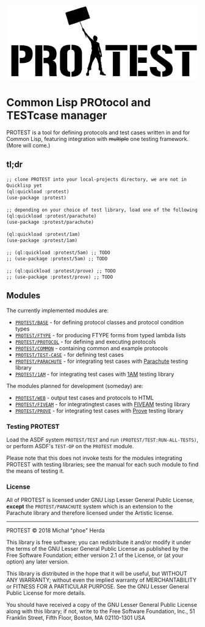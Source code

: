 <p align="center">
  <img src="doc/logo.png">
</p>

# Common Lisp PROtocol and TESTcase manager

PROTEST is a tool for defining protocols and test cases written in and for
Common Lisp, featuring integration with ~~multiple~~ one testing framework.
(More will come.)

## tl;dr

```common-lisp
;; clone PROTEST into your local-projects directory, we are not in Quicklisp yet
(ql:quickload :protest)
(use-package :protest)

;; depending on your choice of test library, load one of the following
(ql:quickload :protest/parachute)
(use-package :protest/parachute)

(ql:quickload :protest/1am)
(use-package :protest/1am)

;; (ql:quickload :protest/5am) ;; TODO
;; (use-package :protest/5am) ;; TODO

;; (ql:quickload :protest/prove) ;; TODO
;; (use-package :protest/prove) ;; TODO
```

## Modules

The currently implemented modules are:

  * [`PROTEST/BASE`](doc/base.md) -
    for defining protocol classes and protocol condition types
  * [`PROTEST/FTYPE`](doc/ftype.md) -
    for producing FTYPE forms from typed lambda lists
  * [`PROTEST/PROTOCOL`](doc/protocol.md) -
    for defining and executing protocols
  * [`PROTEST/COMMON`](doc/common.md) -
    containing common and example protocols
  * [`PROTEST/TEST-CASE`](doc/test-case.md) -
    for defining test cases
  * [`PROTEST/PARACHUTE`](doc/parachute.md) -
    for integrating test cases with
    [Parachute](https://github.com/Shinmera/parachute/) testing library
  * [`PROTEST/1AM`](doc/1am.md) -
    for integrating test cases with [1AM](https://github.com/lmj/1am/) testing
    library

The modules planned for development (someday) are:

  * [`PROTEST/WEB`](doc/web.md) -
    output test cases and protocols to HTML
  * [`PROTEST/FIVEAM`](doc/fiveam.md) -
    for integratingtest cases with [FIVEAM](https://github.com/sionescu/fiveam)
    testing library
  * [`PROTEST/PROVE`](doc/prove.md) -
    for integrating test cases with [Prove](https://github.com/fukamachi/prove)
    testing library

### Testing PROTEST

Load the ASDF system `PROTEST/TEST` and run `(PROTEST/TEST:RUN-ALL-TESTS)`, or
perform ASDF's `TEST-OP` on the `PROTEST` module.

Please note that this does not invoke tests for the modules integrating
PROTEST with testing libraries; see the manual for each such module to find
the means of testing it.

### License

All of PROTEST is licensed under GNU Lisp Lesser General Public License,
**except** the `PROTEST/PARACHUTE` system which is an extension to the Parachute
library and therefore licensed under the Artistic license.

-----------

PROTEST © 2018 Michał "phoe" Herda

This library is free software; you can redistribute it and/or modify it under
the terms of the GNU Lesser General Public License as published by the Free
Software Foundation; either version 2.1 of the License, or (at your option) any
later version.

This library is distributed in the hope that it will be useful, but WITHOUT ANY
WARRANTY; without even the implied warranty of MERCHANTABILITY or FITNESS FOR A
PARTICULAR PURPOSE. See the GNU Lesser General Public License for more details.

You should have received a copy of the GNU Lesser General Public License along
with this library; if not, write to the Free Software Foundation, Inc., 51
Franklin Street, Fifth Floor, Boston, MA 02110-1301 USA
